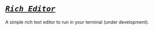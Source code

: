 # [**_`Rich Editor`_**](#rich-editor)

A simple rich text editor to run in your terminal (under development).
